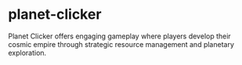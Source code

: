 # planet-clicker
Planet Clicker offers engaging gameplay where players develop their cosmic empire through strategic resource management and planetary exploration.
